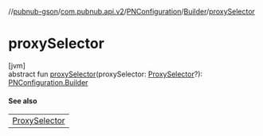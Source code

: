 //[pubnub-gson](../../../../index.md)/[com.pubnub.api.v2](../../index.md)/[PNConfiguration](../index.md)/[Builder](index.md)/[proxySelector](proxy-selector.md)

# proxySelector

[jvm]\
abstract fun [proxySelector](proxy-selector.md)(proxySelector: [ProxySelector](https://docs.oracle.com/javase/8/docs/api/java/net/ProxySelector.html)?): [PNConfiguration.Builder](index.md)

#### See also

| |
|---|
| [ProxySelector](https://docs.oracle.com/javase/8/docs/api/java/net/ProxySelector.html) |
